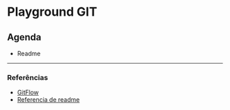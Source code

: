 Playground GIT
===

## Agenda
  - Readme


----------------------------------------------
### Referências
  - [GitFlow](https://imasters.com.br/agile/fluxo-de-desenvolvimento-com-gitflow)
  - [Referencia de readme](https://medium.com/@meakaakka/a-beginners-guide-to-writing-a-kickass-readme-7ac01da88ab3)